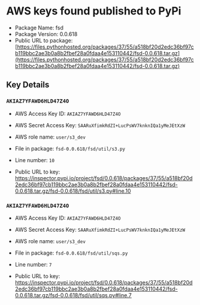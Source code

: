 # AWS keys found published to PyPi

* Package Name: fsd
* Package Version: 0.0.618
* Public URL to package: [https://files.pythonhosted.org/packages/37/55/a518bf20d2edc36bf97cb119bbc2ae3b0a8b2fbef28a0fdaa4e153110442/fsd-0.0.618.tar.gz](https://files.pythonhosted.org/packages/37/55/a518bf20d2edc36bf97cb119bbc2ae3b0a8b2fbef28a0fdaa4e153110442/fsd-0.0.618.tar.gz)

## Key Details

### `AKIAZ7YFAWD6HLD47Z4O`

* AWS Access Key ID: `AKIAZ7YFAWD6HLD47Z4O`
* AWS Secret Access Key: `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` 
* AWS role name: `user/s3_dev`
* File in package: `fsd-0.0.618/fsd/util/s3.py`
* Line number: `10`

* Public URL to key: https://inspector.pypi.io/project/fsd/0.0.618/packages/37/55/a518bf20d2edc36bf97cb119bbc2ae3b0a8b2fbef28a0fdaa4e153110442/fsd-0.0.618.tar.gz/fsd-0.0.618/fsd/util/s3.py#line.10



### `AKIAZ7YFAWD6HLD47Z4O`

* AWS Access Key ID: `AKIAZ7YFAWD6HLD47Z4O`
* AWS Secret Access Key: `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` 
* AWS role name: `user/s3_dev`
* File in package: `fsd-0.0.618/fsd/util/sqs.py`
* Line number: `7`

* Public URL to key: https://inspector.pypi.io/project/fsd/0.0.618/packages/37/55/a518bf20d2edc36bf97cb119bbc2ae3b0a8b2fbef28a0fdaa4e153110442/fsd-0.0.618.tar.gz/fsd-0.0.618/fsd/util/sqs.py#line.7


